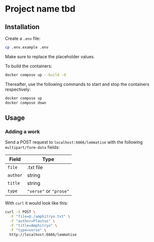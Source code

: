 # Project name tbd

## Installation

Create a `.env` file:

```sh
cp .env.example .env
```

Make sure to replace the placeholder values.

To build the containers:

```sh
docker compose up --build -d
```

Thereafter, use the following commands to start and stop the containers respectively:

```sh
docker compose up
docker compose down
```

## Usage

### Adding a work
Send a POST request to `localhost:6666/lemmatise` with the following `multipart/form-data` fields:

| Field    | Type                   |
| -------- | ---------------------- |
| `file`   | .txt file              |
| `author` | string                 |
| `title`  | string                 |
| `type`   | `"verse"` or `"prose"` |

With `curl` it would look like this:

```sh
curl -X POST \
  -F "file=@./amphitryo.txt" \
  -F "author=Plautus" \
  -F "title=Amphitryo" \
  -F "type=verse" \
  http://localhost:6666/lemmatise
```
